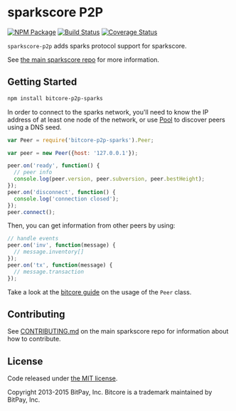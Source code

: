 sparkscore P2P
=======

[![NPM Package](https://img.shields.io/npm/v/bitcore-p2p-sparks.svg?style=flat-square)](https://www.npmjs.org/package/bitcore-p2p-sparks)
[![Build Status](https://img.shields.io/travis/sparksevo/sparkscore-p2p.svg?branch=master&style=flat-square)](https://travis-ci.org/sparksevo/sparkscore-p2p)
[![Coverage Status](https://img.shields.io/coveralls/sparksevo/sparkscore-p2p.svg?style=flat-square)](https://coveralls.io/r/sparksevo/sparkscore-p2p?branch=master)

`sparkscore-p2p` adds sparks protocol support for sparkscore.

See [the main sparkscore repo](https://github.com/sparksevo/sparkscore) for more information.

## Getting Started

```sh
npm install bitcore-p2p-sparks
```
In order to connect to the sparks network, you'll need to know the IP address of at least one node of the network, or use [Pool](/docs/pool.md) to discover peers using a DNS seed.

```javascript
var Peer = require('bitcore-p2p-sparks').Peer;

var peer = new Peer({host: '127.0.0.1'});

peer.on('ready', function() {
  // peer info
  console.log(peer.version, peer.subversion, peer.bestHeight);
});
peer.on('disconnect', function() {
  console.log('connection closed');
});
peer.connect();
```

Then, you can get information from other peers by using:

```javascript
// handle events
peer.on('inv', function(message) {
  // message.inventory[]
});
peer.on('tx', function(message) {
  // message.transaction
});
```

Take a look at the [bitcore guide](http://bitcore.io/guide/peer.html) on the usage of the `Peer` class.

## Contributing

See [CONTRIBUTING.md](https://github.com/sparksevo/sparkscore/blob/master/CONTRIBUTING.md) on the main sparkscore repo for information about how to contribute.

## License

Code released under [the MIT license](https://github.com/dachevo/sparkscore/blob/master/LICENSE).

Copyright 2013-2015 BitPay, Inc. Bitcore is a trademark maintained by BitPay, Inc.
